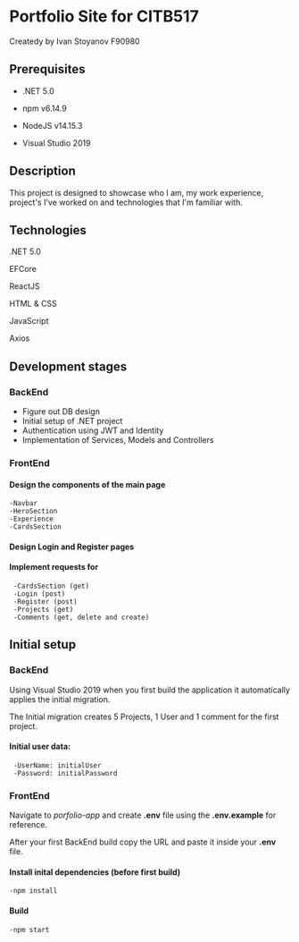 # Portfolio Site for CITB517

Createdy by Ivan Stoyanov F90980

## Prerequisites

- .NET 5.0

- npm v6.14.9

- NodeJS v14.15.3

- Visual Studio 2019


## Description
This project is designed to showcase who I am, my work experience, project's I've worked on and technologies that I'm familiar with.

## Technologies
.NET 5.0

EFCore

ReactJS

HTML & CSS

JavaScript

Axios

## Development stages
### BackEnd
- Figure out DB design
- Initial setup of .NET project
- Authentication using JWT and Identity
- Implementation of Services, Models and Controllers

### FrontEnd
#### Design the components of the main page
    -Navbar
    -HeroSection
    -Experience
    -CardsSection
#### Design Login and Register pages
#### Implement requests for
     -CardsSection (get)
     -Login (post)
     -Register (post)
     -Projects (get)
     -Comments (get, delete and create)

## Initial setup
### BackEnd
Using Visual Studio 2019 when you first build the application it automatically applies the initial migration.

The Initial migration creates 5 Projects, 1 User and 1 comment for the first project.

#### Initial user data: 
     -UserName: initialUser
     -Password: initialPassword
     
### FrontEnd
Navigate to *porfolio-app* and create **.env** file using the **.env.example** for reference.

After your first BackEnd build copy the URL and paste it inside your **.env** file.

#### Install inital dependencies (before first build)
    -npm install

#### Build
    -npm start

